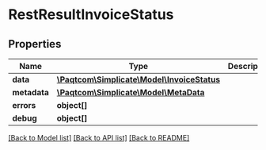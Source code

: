 # RestResultInvoiceStatus

## Properties

 Name         | Type                                                        | Description | Notes      
--------------|-------------------------------------------------------------|-------------|------------
 **data**     | [**\Paqtcom\Simplicate\Model\InvoiceStatus**](InvoiceStatus.md) |             | [optional] 
 **metadata** | [**\Paqtcom\Simplicate\Model\MetaData**](MetaData.md)           |             | [optional] 
 **errors**   | **object[]**                                                |             | [optional] 
 **debug**    | **object[]**                                                |             | [optional] 

[[Back to Model list]](../README.md#documentation-for-models) [[Back to API list]](../README.md#documentation-for-api-endpoints) [[Back to README]](../README.md)


